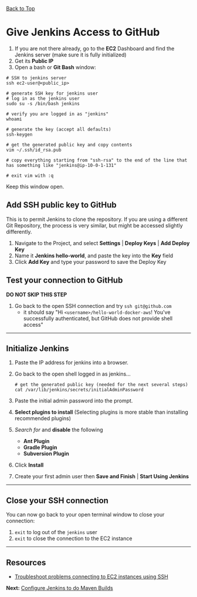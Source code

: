 [Back to Top](../README.md)

# Give Jenkins Access to GitHub

1. If you are not there already, go to the **EC2** Dashboard and find the Jenkins server (make sure it is fully initialized)
1. Get its **Public IP** 
1. Open a bash or **Git Bash** window:

```shell
# SSH to jenkins server
ssh ec2-user@<public_ip>

# generate SSH key for jenkins user
# log in as the jenkins user
sudo su -s /bin/bash jenkins

# verify you are logged in as "jenkins"
whoami

# generate the key (accept all defaults)
ssh-keygen

# get the generated public key and copy contents
vim ~/.ssh/id_rsa.pub

# copy everything starting from "ssh-rsa" to the end of the line that has something like "jenkins@ip-10-0-1-131"

# exit vim with :q
```
Keep this window open.

## Add SSH public key to GitHub
This is to permit Jenkins to clone the repository. If you are using a different Git Repository, the process is very similar,
but might be accessed slightly differently.

1. Navigate to the Project, and select **Settings** | **Deploy Keys** | **Add Deploy Key**
1. Name it **Jenkins hello-world**, and paste the key into the **Key** field
1. Click **Add Key** and type your password to save the Deploy Key

## Test your connection to GitHub
**DO NOT SKIP THIS STEP**

1. Go back to the open SSH connection and try `ssh git@github.com`
    - it should say "Hi `<username>/hello-world-docker-aws`! You've successfully authenticated, but GitHub does not provide shell access"

---
## Initialize Jenkins
1. Paste the IP address for jenkins into a browser.

1. Go back to the open shell logged in as jenkins...

    ```shell
    # get the generated public key (needed for the next several steps)
    cat /var/lib/jenkins/secrets/initialAdminPassword
    ```
1. Paste the initial admin password into the prompt.
1. **Select plugins to install** (Selecting plugins is more stable than installing recommended plugins)
  1. _Search for_ and **disable** the following
      * **Ant Plugin**
      * **Gradle Plugin**
      * **Subversion Plugin**
  1. Click **Install**
1. Create your first admin user then **Save and Finish** | **Start Using Jenkins**

---
## Close your SSH connection
You can now go back to your open terminal window to close your connection:

1. `exit` to log out of the `jenkins` user
1. `exit` to close the connection to the EC2 instance

___
## Resources
 * [Troubleshoot problems connecting to EC2 instances using SSH](https://aws.amazon.com/premiumsupport/knowledge-center/ec2-linux-ssh-troubleshooting/)


**Next:** [Configure Jenkins to do Maven Builds](./06-ConfigureMavenTool.md)